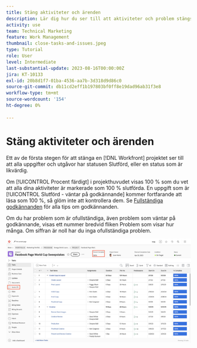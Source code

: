 ```yaml
---
title: Stäng aktiviteter och ärenden
description: Lär dig hur du ser till att aktiviteter och problem stängs innan du stänger ett projekt i [!DNL  Workfront].
activity: use
team: Technical Marketing
feature: Work Management
thumbnail: close-tasks-and-issues.jpeg
type: Tutorial
role: User
level: Intermediate
last-substantial-update: 2023-08-16T00:00:00Z
jira: KT-10133
exl-id: 20b8d1f7-01ba-4536-aa7b-3d318d9d86c0
source-git-commit: db11cd2eff1b197803bf0ff8e19dad96ab31f3e8
workflow-type: tm+mt
source-wordcount: '154'
ht-degree: 0%

---
```


# Stäng aktiviteter och ärenden

Ett av de första stegen för att stänga en [!DNL Workfront] projektet ser till att alla uppgifter och utgåvor har statusen Slutförd, eller en status som är likvärdig.

Om [!UICONTROL Procent färdigt] i projekthuvudet visas 100 % som du vet att alla dina aktiviteter är markerade som 100 % slutförda. En uppgift som är [!UICONTROL Slutförd - väntar på godkännande] kommer fortfarande att läsa som 100 %, så glöm inte att kontrollera dem. Se [Fullständiga godkännanden](https://experienceleague.adobe.com/docs/workfront-learn/tutorials-workfront/manage-work/close-a-project/complete-approvals.html) för alla tips om godkännanden.

Om du har problem som är ofullständiga, även problem som väntar på godkännande, visas ett nummer bredvid fliken Problem som visar hur många. Om siffran är noll har du inga ofullständiga problem.

![Projektvisning [!UICONTROL Procent färdigt] och öppna problem](assets/close-tasks-and-issues.png)
